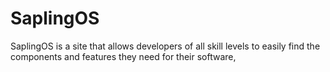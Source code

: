 # SaplingOS
SaplingOS is a site that allows developers of all skill levels to easily find the components and features they need for their software,
